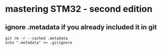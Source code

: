 # mastering STM32 - second edition

## ignore .metadata if you already included it in git

```shell
git rm -r --cached .metadata
echo ".metadata" >> .gitignore
```
